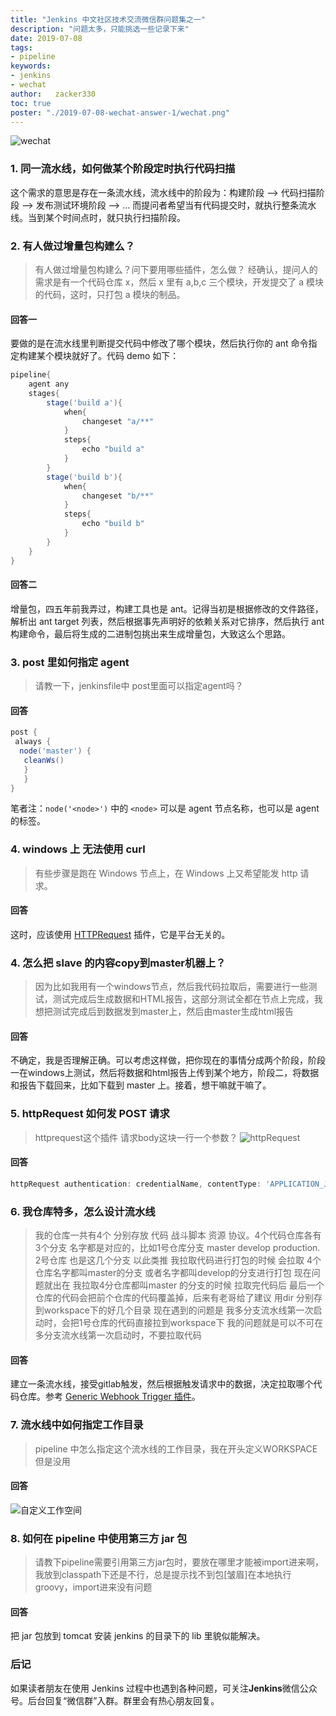 ```yaml
---
title: "Jenkins 中文社区技术交流微信群问题集之一"
description: "问题太多，只能挑选一些记录下来"
date: 2019-07-08
tags:
- pipeline
keywords:
- jenkins
- wechat
author:   zacker330
toc: true
poster: "./2019-07-08-wechat-answer-1/wechat.png"
---
```


![wechat](wechat.png)

### 1. 同一流水线，如何做某个阶段定时执行代码扫描
这个需求的意思是存在一条流水线，流水线中的阶段为：构建阶段 --> 代码扫描阶段 --> 发布测试环境阶段 --> ... 而提问者希望当有代码提交时，就执行整条流水线。当到某个时间点时，就只执行扫描阶段。

### 2. 有人做过增量包构建么？
> 有人做过增量包构建么？问下要用哪些插件，怎么做？
经确认，提问人的需求是有一个代码仓库 x，然后 x 里有 a,b,c 三个模块，开发提交了 a 模块的代码，这时，只打包 a 模块的制品。

#### 回答一
要做的是在流水线里判断提交代码中修改了哪个模块，然后执行你的 ant 命令指定构建某个模块就好了。代码 demo 如下：

```groovy
pipeline{
    agent any
    stages{
        stage('build a'){
            when{
                changeset "a/**"
            }
            steps{
                echo "build a"
            }
        }
        stage('build b'){
            when{
                changeset "b/**"
            }
            steps{
                echo "build b"
            }
        }
    }
}
```

#### 回答二
增量包，四五年前我弄过，构建工具也是 ant。记得当初是根据修改的文件路径，解析出 ant target 列表，然后根据事先声明好的依赖关系对它排序，然后执行 ant 构建命令，最后将生成的二进制包挑出来生成增量包，大致这么个思路。

### 3. post 里如何指定 agent
> 请教一下，jenkinsfile中 post里面可以指定agent吗？

#### 回答
```groovy
post {
 always {
  node('master') {
   cleanWs()
   }
   }
}
```
笔者注：`node('<node>')` 中的 `<node>` 可以是 agent 节点名称，也可以是 agent 的标签。

### 4. windows 上 无法使用 curl
> 有些步骤是跑在 Windows 节点上，在 Windows 上又希望能发 http 请求。

#### 回答

这时，应该使用 [HTTPRequest](https://wiki.jenkins.io/display/JENKINS/HTTP+Request+Plugin) 插件，它是平台无关的。

### 4. 怎么把 slave 的内容copy到master机器上？
> 因为比如我用有一个windows节点，然后我代码拉取后，需要进行一些测试，测试完成后生成数据和HTML报告，这部分测试全都在节点上完成，我想把测试完成后到数据发到master上，然后由master生成html报告

#### 回答
不确定，我是否理解正确。可以考虑这样做，把你现在的事情分成两个阶段，阶段一在windows上测试，然后将数据和html报告上传到某个地方，阶段二，将数据和报告下载回来，比如下载到 master 上。接着，想干嘛就干嘛了。

### 5. httpRequest 如何发 POST 请求
> httprequest这个插件
> 请求body这块一行一个参数？
![httpRequest](./httprequest.png)

#### 回答
```groovy
httpRequest authentication: credentialName, contentType: 'APPLICATION_JSON_UTF8', httpMode: 'POST', requestBody: """{"reportJson": "111","id": "111","executeNum": 111}""", responseHandle: 'LEAVE_OPEN', url: "http://127.0.0.1/echo"

```

### 6. 我仓库特多，怎么设计流水线
> 我的仓库一共有4个 分别存放 代码 战斗脚本 资源 协议。4个代码仓库各有3个分支  名字都是对应的，比如1号仓库分支 master develop production.  2号仓库 也是这几个分支 以此类推  我拉取代码进行打包的时候 会拉取 4个仓库名字都叫master的分支 或者名字都叫develop的分支进行打包
现在问题就出在 我拉取4分仓库都叫master 的分支的时候 拉取完代码后 最后一个仓库的代码会把前个仓库的代码覆盖掉，后来有老哥给了建议  用dir  分别存到workspace下的好几个目录
现在遇到的问题是  我多分支流水线第一次启动时，会把1号仓库的代码直接拉到workspace下
我的问题就是可以不可在多分支流水线第一次启动时，不要拉取代码

#### 回答
建立一条流水线，接受gitlab触发，然后根据触发请求中的数据，决定拉取哪个代码仓库。参考 [Generic Webhook Trigger 插件](https://wiki.jenkins.io/display/JENKINS/Generic+Webhook+Trigger+Plugin)。


### 7. 流水线中如何指定工作目录
> pipeline 中怎么指定这个流水线的工作目录，我在开头定义WORKSPACE但是没用

#### 回答
![自定义工作空间](custom-workspace.png)

### 8. 如何在 pipeline 中使用第三方 jar 包
> 请教下pipeline需要引用第三方jar包时，要放在哪里才能被import进来啊，我放到classpath下还是不行，总是提示找不到包[皱眉]在本地执行groovy，import进来没有问题

#### 回答 
把 jar 包放到 tomcat 安装 jenkins 的目录下的 lib 里貌似能解决。

### 后记 
如果读者朋友在使用 Jenkins 过程中也遇到各种问题，可关注**Jenkins**微信公众号。后台回复“微信群”入群。群里会有热心朋友回复。